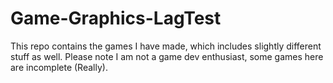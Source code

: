 # Game-Graphics-LagTest
This repo contains the games I have made, which includes slightly different stuff as well. Please note I am not a game dev enthusiast, some games here are incomplete (Really).
